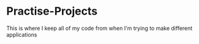 # Practise-Projects
This is where I keep all of my code from when I'm trying to make different applications
